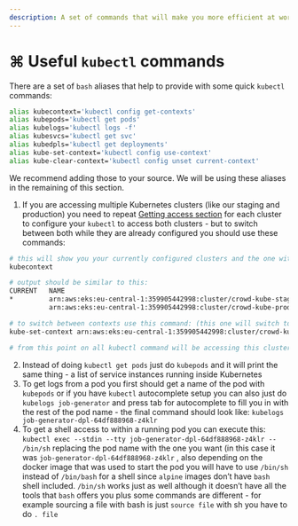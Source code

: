 ```yaml
---
description: A set of commands that will make you more efficient at working with Kubernetes.
---
```


# ⌘ Useful `kubectl` commands

There are a set of `bash` aliases that help to provide with some quick `kubectl` commands:

```bash
alias kubecontext='kubectl config get-contexts'
alias kubepods='kubectl get pods'
alias kubelogs='kubectl logs -f'
alias kubesvcs='kubectl get svc'
alias kubedpls='kubectl get deployments'
alias kube-set-context='kubectl config use-context'
alias kube-clear-context='kubectl config unset current-context'
```

We recommend adding those to your source. We will be using these aliases in the remaining of this section.

1. If you are accessing multiple Kubernetes clusters (like our staging and production) you need to repeat [Getting access section](https://www.notion.so/Kubernetes-specification-9a011d93bf4a4655af8416acf5edeccf?pvs=21) for each cluster to configure your `kubectl` to access both clusters - but to switch between both while they are already configured you should use these commands:

```bash
# this will show you your currently configured clusters and the one with a start (*) next to it is the one that is currently active and used by kubectl
kubecontext

# output should be similar to this:
CURRENT   NAME                                                                CLUSTER                                                             AUTHINFO                                                           NAMESPACE
*         arn:aws:eks:eu-central-1:359905442998:cluster/crowd-kube-staging    arn:aws:eks:eu-central-1:359905442998:cluster/crowd-kube-staging    arn:aws:eks:eu-central-1:359905442998:cluster/crowd-kube-staging   
          arn:aws:eks:eu-central-1:359905442998:cluster/crowd-kube-production arn:aws:eks:eu-central-1:359905442998:cluster/crowd-kube-production arn:aws:eks:eu-central-1:359905442998:cluster/crowd-kube-production

# to switch between contexts use this command: (this one will switch to crowd-kube-staging cluster)
kube-set-context arn:aws:eks:eu-central-1:359905442998:cluster/crowd-kube-staging

# from this point on all kubectl command will be accessing this cluster
```

2. Instead of doing `kubectl get pods` just do `kubepods` and it will print the same thing - a list of service instances running inside Kubernetes
3. To get logs from a pod you first should get a name of the pod with `kubepods` or if you have `kubectl` autocomplete setup you can also just do `kubelogs job-generator` and press tab for autocomplete to fill you in with the rest of the pod name - the final command should look like: `kubelogs job-generator-dpl-64df888968-z4klr`
4. To get a shell access to within a running pod you can execute this: `kubectl exec --stdin --tty job-generator-dpl-64df888968-z4klr -- /bin/sh` replacing the pod name with the one you want (in this case it was `job-generator-dpl-64df888968-z4klr` , also depending on the docker image that was used to start the pod you will have to use `/bin/sh` instead of `/bin/bash` for a shell since `alpine` images don’t have `bash` shell included. `/bin/sh` works just as well although it doesn’t have all the tools that `bash` offers you plus some commands are different - for example sourcing a file with bash is just `source file` with sh you have to do `. file`
